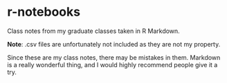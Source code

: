 # r-notebooks
Class notes from my graduate classes taken in R Markdown. 

**Note**: .csv files are unfortunately not included as they are not my property. 

Since these are my class notes, there may be mistakes in them. 
Markdown is a really wonderful thing, and I would highly recommend people give it a try. 

